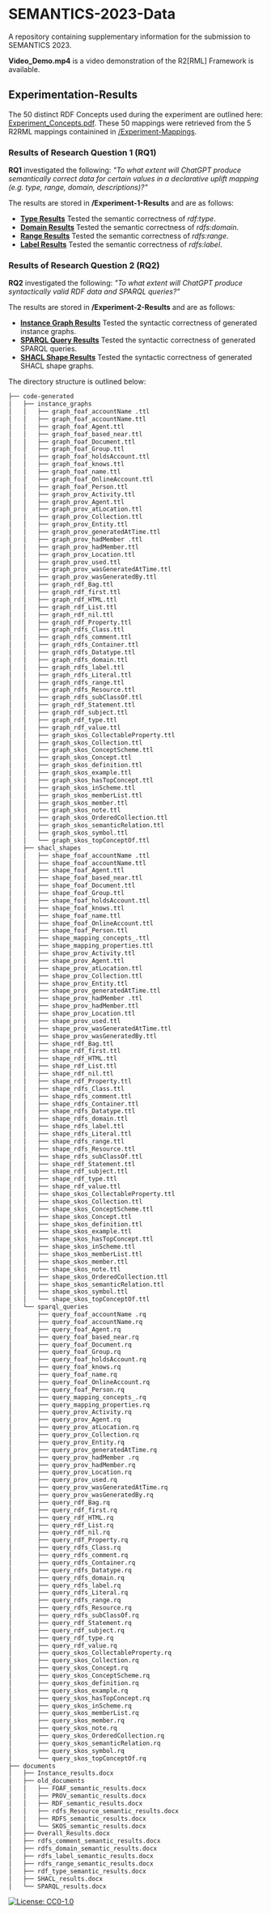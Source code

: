 # SEMANTICS-2023-Data
A  repository containing supplementary information for the submission to SEMANTICS 2023. 

**Video_Demo.mp4** is a video demonstration of the R2[RML] Framework is available. 

## Experimentation-Results
The 50 distinct RDF Concepts used during the experiment are outlined here: [Experiment_Concepts.pdf](Experiment_Concepts.pdf). These 50 mappings were retrieved from the 5 R2RML mappings containined in [/Experiment-Mappings](./Experiment-Mappings). 
### Results of Research Question 1 (RQ1) 
**RQ1** investigated the following:  *"To what extent will ChatGPT produce semantically correct data for certain values in a declarative uplift mapping (e.g. type, range, domain, descriptions)?"* 

The results are stored in **/Experiment-1-Results** and are as follows: 

- **[Type Results](./Experiment-1-Results/Type_Results.pdf)** Tested the semantic correctness of *rdf:type*. 
- **[Domain Results](./Experiment-1-Results/Domain_Results.pdf)** Tested the semantic correctness of *rdfs:domain*. 
- **[Range Results](./Experiment-1-Results/Range_Results.pdf)** Tested the semantic correctness of *rdfs:range*. 
- **[Label Results](./Experiment-1-Results/Label_Results.pdf)** Tested the semantic correctness of *rdfs:label*. 

### Results of Research Question 2 (RQ2)
**RQ2** investigated the following:  *"To what extent will ChatGPT produce syntactically valid RDF data and SPARQL queries?"* 

The results are stored in **/Experiment-2-Results** and are as follows: 
- **[Instance Graph Results](./Experiment-2-Results/Instance_Results.pdf)** Tested the syntactic correctness of generated instance graphs. 
- **[SPARQL Query Results](./Experiment-2-Results/SPARQL_Results.pdf)** Tested the syntactic correctness of generated SPARQL queries. 
- **[SHACL Shape Results](./Experiment-2-Results/SHACL_Results.pdf)** Tested the syntactic correctness of generated SHACL shape graphs. 


The directory structure is outlined below: 

```bash
├── code-generated
│   ├── instance_graphs
│   │   ├── graph_foaf_accountName .ttl
│   │   ├── graph_foaf_accountName.ttl
│   │   ├── graph_foaf_Agent.ttl
│   │   ├── graph_foaf_based_near.ttl
│   │   ├── graph_foaf_Document.ttl
│   │   ├── graph_foaf_Group.ttl
│   │   ├── graph_foaf_holdsAccount.ttl
│   │   ├── graph_foaf_knows.ttl
│   │   ├── graph_foaf_name.ttl
│   │   ├── graph_foaf_OnlineAccount.ttl
│   │   ├── graph_foaf_Person.ttl
│   │   ├── graph_prov_Activity.ttl
│   │   ├── graph_prov_Agent.ttl
│   │   ├── graph_prov_atLocation.ttl
│   │   ├── graph_prov_Collection.ttl
│   │   ├── graph_prov_Entity.ttl
│   │   ├── graph_prov_generatedAtTime.ttl
│   │   ├── graph_prov_hadMember .ttl
│   │   ├── graph_prov_hadMember.ttl
│   │   ├── graph_prov_Location.ttl
│   │   ├── graph_prov_used.ttl
│   │   ├── graph_prov_wasGeneratedAtTime.ttl
│   │   ├── graph_prov_wasGeneratedBy.ttl
│   │   ├── graph_rdf_Bag.ttl
│   │   ├── graph_rdf_first.ttl
│   │   ├── graph_rdf_HTML.ttl
│   │   ├── graph_rdf_List.ttl
│   │   ├── graph_rdf_nil.ttl
│   │   ├── graph_rdf_Property.ttl
│   │   ├── graph_rdfs_Class.ttl
│   │   ├── graph_rdfs_comment.ttl
│   │   ├── graph_rdfs_Container.ttl
│   │   ├── graph_rdfs_Datatype.ttl
│   │   ├── graph_rdfs_domain.ttl
│   │   ├── graph_rdfs_label.ttl
│   │   ├── graph_rdfs_Literal.ttl
│   │   ├── graph_rdfs_range.ttl
│   │   ├── graph_rdfs_Resource.ttl
│   │   ├── graph_rdfs_subClassOf.ttl
│   │   ├── graph_rdf_Statement.ttl
│   │   ├── graph_rdf_subject.ttl
│   │   ├── graph_rdf_type.ttl
│   │   ├── graph_rdf_value.ttl
│   │   ├── graph_skos_CollectableProperty.ttl
│   │   ├── graph_skos_Collection.ttl
│   │   ├── graph_skos_ConceptScheme.ttl
│   │   ├── graph_skos_Concept.ttl
│   │   ├── graph_skos_definition.ttl
│   │   ├── graph_skos_example.ttl
│   │   ├── graph_skos_hasTopConcept.ttl
│   │   ├── graph_skos_inScheme.ttl
│   │   ├── graph_skos_memberList.ttl
│   │   ├── graph_skos_member.ttl
│   │   ├── graph_skos_note.ttl
│   │   ├── graph_skos_OrderedCollection.ttl
│   │   ├── graph_skos_semanticRelation.ttl
│   │   ├── graph_skos_symbol.ttl
│   │   └── graph_skos_topConceptOf.ttl
│   ├── shacl_shapes
│   │   ├── shape_foaf_accountName .ttl
│   │   ├── shape_foaf_accountName.ttl
│   │   ├── shape_foaf_Agent.ttl
│   │   ├── shape_foaf_based_near.ttl
│   │   ├── shape_foaf_Document.ttl
│   │   ├── shape_foaf_Group.ttl
│   │   ├── shape_foaf_holdsAccount.ttl
│   │   ├── shape_foaf_knows.ttl
│   │   ├── shape_foaf_name.ttl
│   │   ├── shape_foaf_OnlineAccount.ttl
│   │   ├── shape_foaf_Person.ttl
│   │   ├── shape_mapping_concepts_.ttl
│   │   ├── shape_mapping_properties.ttl
│   │   ├── shape_prov_Activity.ttl
│   │   ├── shape_prov_Agent.ttl
│   │   ├── shape_prov_atLocation.ttl
│   │   ├── shape_prov_Collection.ttl
│   │   ├── shape_prov_Entity.ttl
│   │   ├── shape_prov_generatedAtTime.ttl
│   │   ├── shape_prov_hadMember .ttl
│   │   ├── shape_prov_hadMember.ttl
│   │   ├── shape_prov_Location.ttl
│   │   ├── shape_prov_used.ttl
│   │   ├── shape_prov_wasGeneratedAtTime.ttl
│   │   ├── shape_prov_wasGeneratedBy.ttl
│   │   ├── shape_rdf_Bag.ttl
│   │   ├── shape_rdf_first.ttl
│   │   ├── shape_rdf_HTML.ttl
│   │   ├── shape_rdf_List.ttl
│   │   ├── shape_rdf_nil.ttl
│   │   ├── shape_rdf_Property.ttl
│   │   ├── shape_rdfs_Class.ttl
│   │   ├── shape_rdfs_comment.ttl
│   │   ├── shape_rdfs_Container.ttl
│   │   ├── shape_rdfs_Datatype.ttl
│   │   ├── shape_rdfs_domain.ttl
│   │   ├── shape_rdfs_label.ttl
│   │   ├── shape_rdfs_Literal.ttl
│   │   ├── shape_rdfs_range.ttl
│   │   ├── shape_rdfs_Resource.ttl
│   │   ├── shape_rdfs_subClassOf.ttl
│   │   ├── shape_rdf_Statement.ttl
│   │   ├── shape_rdf_subject.ttl
│   │   ├── shape_rdf_type.ttl
│   │   ├── shape_rdf_value.ttl
│   │   ├── shape_skos_CollectableProperty.ttl
│   │   ├── shape_skos_Collection.ttl
│   │   ├── shape_skos_ConceptScheme.ttl
│   │   ├── shape_skos_Concept.ttl
│   │   ├── shape_skos_definition.ttl
│   │   ├── shape_skos_example.ttl
│   │   ├── shape_skos_hasTopConcept.ttl
│   │   ├── shape_skos_inScheme.ttl
│   │   ├── shape_skos_memberList.ttl
│   │   ├── shape_skos_member.ttl
│   │   ├── shape_skos_note.ttl
│   │   ├── shape_skos_OrderedCollection.ttl
│   │   ├── shape_skos_semanticRelation.ttl
│   │   ├── shape_skos_symbol.ttl
│   │   └── shape_skos_topConceptOf.ttl
│   └── sparql_queries
│       ├── query_foaf_accountName .rq
│       ├── query_foaf_accountName.rq
│       ├── query_foaf_Agent.rq
│       ├── query_foaf_based_near.rq
│       ├── query_foaf_Document.rq
│       ├── query_foaf_Group.rq
│       ├── query_foaf_holdsAccount.rq
│       ├── query_foaf_knows.rq
│       ├── query_foaf_name.rq
│       ├── query_foaf_OnlineAccount.rq
│       ├── query_foaf_Person.rq
│       ├── query_mapping_concepts_.rq
│       ├── query_mapping_properties.rq
│       ├── query_prov_Activity.rq
│       ├── query_prov_Agent.rq
│       ├── query_prov_atLocation.rq
│       ├── query_prov_Collection.rq
│       ├── query_prov_Entity.rq
│       ├── query_prov_generatedAtTime.rq
│       ├── query_prov_hadMember .rq
│       ├── query_prov_hadMember.rq
│       ├── query_prov_Location.rq
│       ├── query_prov_used.rq
│       ├── query_prov_wasGeneratedAtTime.rq
│       ├── query_prov_wasGeneratedBy.rq
│       ├── query_rdf_Bag.rq
│       ├── query_rdf_first.rq
│       ├── query_rdf_HTML.rq
│       ├── query_rdf_List.rq
│       ├── query_rdf_nil.rq
│       ├── query_rdf_Property.rq
│       ├── query_rdfs_Class.rq
│       ├── query_rdfs_comment.rq
│       ├── query_rdfs_Container.rq
│       ├── query_rdfs_Datatype.rq
│       ├── query_rdfs_domain.rq
│       ├── query_rdfs_label.rq
│       ├── query_rdfs_Literal.rq
│       ├── query_rdfs_range.rq
│       ├── query_rdfs_Resource.rq
│       ├── query_rdfs_subClassOf.rq
│       ├── query_rdf_Statement.rq
│       ├── query_rdf_subject.rq
│       ├── query_rdf_type.rq
│       ├── query_rdf_value.rq
│       ├── query_skos_CollectableProperty.rq
│       ├── query_skos_Collection.rq
│       ├── query_skos_Concept.rq
│       ├── query_skos_ConceptScheme.rq
│       ├── query_skos_definition.rq
│       ├── query_skos_example.rq
│       ├── query_skos_hasTopConcept.rq
│       ├── query_skos_inScheme.rq
│       ├── query_skos_memberList.rq
│       ├── query_skos_member.rq
│       ├── query_skos_note.rq
│       ├── query_skos_OrderedCollection.rq
│       ├── query_skos_semanticRelation.rq
│       ├── query_skos_symbol.rq
│       └── query_skos_topConceptOf.rq
├── documents
│   ├── Instance_results.docx
│   ├── old_documents
│   │   ├── FOAF_semantic_results.docx
│   │   ├── PROV_semantic_results.docx
│   │   ├── RDF_semantic_results.docx
│   │   ├── rdfs_Resource_semantic_results.docx
│   │   ├── RDFS_semantic_results.docx
│   │   └── SKOS_semantic_results.docx
│   ├── Overall_Results.docx
│   ├── rdfs_comment_semantic_results.docx
│   ├── rdfs_domain_semantic_results.docx
│   ├── rdfs_label_semantic_results.docx
│   ├── rdfs_range_semantic_results.docx
│   ├── rdf_type_semantic_results.docx
│   ├── SHACL_results.docx
│   └── SPARQL_results.docx
```

[![License: CC0-1.0](https://img.shields.io/badge/License-CC0_1.0-lightgrey.svg)](http://creativecommons.org/publicdomain/zero/1.0/)
